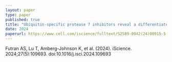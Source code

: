 ```yaml
---
layout: paper
type: paper
published: true
title: "Ubiquitin-specific protease 7 inhibitors reveal a differentiated mechanism of p53-driven anti-cancer activity."
date: 2024
paperurl: https://www.cell.com/iscience/fulltext/S2589-0042(24)00915-5
---
```

Futran AS, Lu T, Amberg-Johnson K, et al. (2024). iScience. 2024;27(5):109693. doi:10.1016/j.isci.2024.109693 
